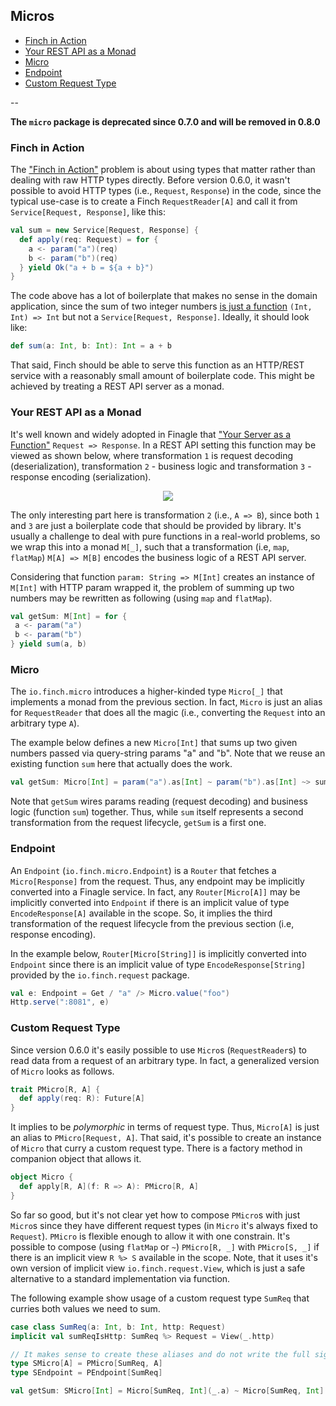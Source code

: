 ## Micros

* [Finch in Action](micro.md#finch-in-action)
* [Your REST API as a Monad](micro.md#your-rest-api-as-a-monad)
* [Micro](micro.md#micro)
* [Endpoint](micro.md#endpoint)
* [Custom Request Type](micro.md#custom-request-type)

--

**The `micro` package is deprecated since 0.7.0 and will be removed in 0.8.0**

### Finch in Action

The ["Finch in Action"][1] problem is about using types that matter rather than dealing with raw HTTP types directly.
Before version 0.6.0, it wasn't possible to avoid HTTP types (i.e., `Request`, `Response`) in the code, since
the typical use-case is to create a Finch `RequestReader[A]` and call it from `Service[Request, Response]`, like
this:

```scala
val sum = new Service[Request, Response] {
  def apply(req: Request) = for {
    a <- param("a")(req)
    b <- param("b")(req)
  } yield Ok("a + b = ${a + b}")
}
```

The code above has a lot of boilerplate that makes no sense in the domain application, since the sum of two integer
numbers [is just a function][2] `(Int, Int) => Int` but not a `Service[Request, Response]`. Ideally, it should
look like:

```scala
def sum(a: Int, b: Int): Int = a + b
```

That said, Finch should be able to serve this function as an HTTP/REST service with a reasonably small amount of
boilerplate code. This might be achieved by treating a REST API server as a monad.

### Your REST API as a Monad

It's well known and widely adopted in Finagle that ["Your Server as a Function"][0] `Request => Response`. In a REST API
setting this function may be viewed as shown below, where transformation `1` is request decoding (deserialization),
transformation `2` - business logic and transformation `3` - response encoding (serialization).

<p align="center">
  <img src="https://raw.githubusercontent.com/finagle/finch/master/docs/req-a-b-rep.png" />
</p>

The only interesting part here is transformation `2` (i.e., `A => B`), since both `1` and `3` are just a boilerplate code
that should be provided by library. It's usually a challenge to deal with pure functions in a real-world
problems, so we wrap this into a monad `M[_]`, such that a transformation (i.e, `map`, `flatMap`)
`M[A] => M[B]` encodes the business logic of a REST API server.

Considering that function `param: String => M[Int]` creates an instance of `M[Int]` with HTTP param wrapped it, the
problem of summing up two numbers may be rewritten as following (using `map` and `flatMap`).

```scala
val getSum: M[Int] = for {
 a <- param("a")
 b <- param("b")
} yield sum(a, b)
```

### Micro

The `io.finch.micro` introduces a higher-kinded type `Micro[_]` that implements a monad from the previous section. In
fact, `Micro` is just an alias for `RequestReader` that does all the magic (i.e., converting the `Request` into an
arbitrary type `A`).

The example below defines a new `Micro[Int]` that sums up two given numbers passed via query-string params "a" and "b".
Note that we reuse an existing function `sum` here that actually does the work.

```scala
val getSum: Micro[Int] = param("a").as[Int] ~ param("b").as[Int] ~> sum
```

Note that `getSum` wires params reading (request decoding) and business logic (function `sum`) together. Thus, while
`sum` itself represents a second transformation from the request lifecycle, `getSum` is a first one.

### Endpoint

An `Endpoint` (`io.finch.micro.Endpoint`) is a `Router` that fetches a `Micro[Response]` from the request. Thus,
any endpoint may be implicitly converted into a Finagle service. In fact, any `Router[Micro[A]]` may be implicitly
converted into `Endpoint` if there is an implicit value of type `EncodeResponse[A]` available in the scope. So, it
implies the third transformation of the request lifecycle from the previous section (i.e, response encoding).

In the example below, `Router[Micro[String]]` is implicitly converted into `Endpoint` since there is an implicit
value of type `EncodeResponse[String]` provided by the `io.finch.request` package.

```scala
val e: Endpoint = Get / "a" /> Micro.value("foo")
Http.serve(":8081", e)
```

### Custom Request Type

Since version 0.6.0 it's easily possible to use `Micro`s (`RequestReader`s) to read data from a request of an arbitrary
type. In fact, a generalized version of `Micro` looks as follows.

```scala
trait PMicro[R, A] {
  def apply(req: R): Future[A]
}
```

It implies to be _polymorphic_ in terms of request type. Thus, `Micro[A]` is just an alias to `PMicro[Request, A]`.
That said, it's possible to create an instance of `Micro` that curry a custom request type. There is a factory method
in companion object that allows it.

```scala
object Micro {
  def apply[R, A](f: R => A): PMicro[R, A]
}
```

So far so good, but it's not clear yet how to compose `PMicro`s with just `Micro`s since they have different request
types (in `Micro` it's always fixed to `Request`). `PMicro` is flexible enough to allow it with one constrain. It's
possible to compose (using `flatMap` or `~`) `PMicro[R, _]` with `PMicro[S, _]` if there is an implicit view `R %> S`
available in the scope. Note, that it uses it's own version of implicit view `io.finch.request.View`, which is just a
safe alternative to a standard implementation via function.

The following example show usage of a custom request type `SumReq` that curries both values we need to sum.

```scala
case class SumReq(a: Int, b: Int, http: Request)
implicit val sumReqIsHttp: SumReq %> Request = View(_.http)

// It makes sense to create these aliases and do not write the full signature every time
type SMicro[A] = PMicro[SumReq, A]
type SEndpoint = PEndpoint[SumReq]

val getSum: SMicro[Int] = Micro[SumReq, Int](_.a) ~ Micro[SumReq, Int](_.b) ~> sum
```

[0]: http://monkey.org/~marius/funsrv.pdf
[1]: https://gist.github.com/vkostyukov/e0e952c28b87563b2383
[2]: https://twitter.com/ID_AA_Carmack/status/53512300451201024

